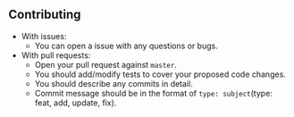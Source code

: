 ## Contributing

- With issues:
    - You can open a issue with any questions or bugs.
- With pull requests:
    - Open your pull request against `master`.
    - You should add/modify tests to cover your proposed code changes.
    - You should describe any commits in detail.
    - Commit message should be in the format of `type: subject`(type: feat, add, update, fix).